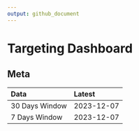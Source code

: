 ```yaml
---
output: github_document
---
```


# Targeting Dashboard



## Meta


|Data           |Latest     |
|:--------------|:----------|
|30 Days Window |2023-12-07 |
|7 Days Window  |2023-12-07 |
